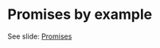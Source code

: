 # Promises by example


See slide: [Promises](https://docs.google.com/presentation/d/1cWownsuLFQAliuNe2WZLD7DxcctaeW5vdu1o9yuDrTI/edit#slide=id.g10286c8041_0_343)
   


